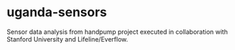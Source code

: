# uganda-sensors
Sensor data analysis from handpump project executed in collaboration with Stanford University and Lifeline/Everflow.
